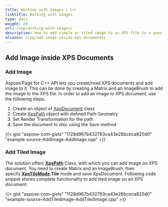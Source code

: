 ```yaml
---
title: Working with Images | C++
linktitle: Working with Images
type: docs
weight: 20
url: /cpp/working-with-images/
description: How to add simple or tiled image to an XPS file is a question answered by Aspose.Page API solution.  See how to use the functionality in C++
aliases: /cpp/add-image-inside-xps-documents/
---
```


## **Add Image inside XPS Documents**

### **Add Image**
Aspose.Page for C++ API lets you create/read XPS documents and add image to it. This can be done by creating a Matrix and an ImageBrush to add the image to the XPS file. In order to add an image to XPS document, use the following steps.

1. Create an object of [XpsDocument](https://reference.aspose.com/page/cpp/class/aspose.page.x_p_s.xps_document) class
1. Create [XpsPath](https://reference.aspose.com/page/cpp/class/aspose.page.x_p_s.xps_model.xps_path) object with defined Path Geometry
1. Set Render Transformation for the path
1. Save the document to disc using the Save method


{{< gist "aspose-com-gists" "1128d967b432793ca43e26bceca820d0" "example-source-AddImage-AddImage.cpp" >}}
### **Add Tiled Image**
The solution offers [**XpsPath**](https://reference.aspose.com/page/cpp/class/aspose.page.x_p_s.xps_model.xps_path) Class, with which you can add image on XPS document. You need to create Matrix and an ImageBrush, then specify [**XpsTileMode**](https://reference.aspose.com/page/cpp/namespace/aspose.page.x_p_s.xps_model#ab108058633c51d92b4a707c2d60b850e)**.Tile** mode and save XpsDocument. Following code snippet shows complete functionality to add tiled image on an XPS document:

{{< gist "aspose-com-gists" "1128d967b432793ca43e26bceca820d0" "example-source-AddTiledImage-AddTiledImage.cpp" >}}

